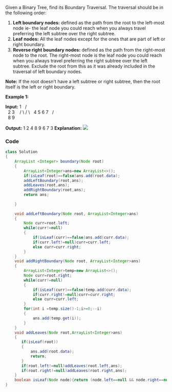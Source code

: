 Given a Binary Tree, find its Boundary Traversal. The traversal should be in the following order: 

1. **Left boundary nodes:** defined as the path from the root to the left-most node ie- the leaf node you could reach when you always travel preferring the left subtree over the right subtree. 
2. **Leaf nodes:** All the leaf nodes except for the ones that are part of left or right boundary.
3. **Reverse right boundary nodes:** defined as the path from the right-most node to the root. The right-most node is the leaf node you could reach when you always travel preferring the right subtree over the left subtree. Exclude the root from this as it was already included in the traversal of left boundary nodes.

**Note:** If the root doesn't have a left subtree or right subtree, then the root itself is the left or right boundary.   
  
**Example 1:**

**Input:**
        1 
      /   \
     2     3  
    / \   / \ 
   4   5 6   7
      / \
     8   9
   
**Output:** 1 2 4 8 9 6 7 3
**Explanation:**
**![](https://media.geeksforgeeks.org/wp-content/uploads/20211103204119/graph4-300x300.png)**

### Code
```java 
class Solution
{
	ArrayList <Integer> boundary(Node root)
	{
	    ArrayList<Integer>ans=new ArrayList<>();
	    if(isLeaf(root)==false)ans.add(root.data);
	    addLeftBoundary(root,ans);
	    addLeaves(root,ans);
	    addRightBoundary(root,ans);
	    return ans;
	    
	}
	
	void addLeftBoundary(Node root, ArrayList<Integer>ans)
	{
	    Node curr=root.left;
	    while(curr!=null)
	    {
	        if(isLeaf(curr)==false)ans.add(curr.data);
	        if(curr.left!=null)curr=curr.left;
	        else curr=curr.right;
	    }
	}
	void addRightBoundary(Node root, ArrayList<Integer>ans)
	{
	    ArrayList<Integer>temp=new ArrayList<>();
	    Node curr=root.right;
	    while(curr!=null)
	    {
	        if(isLeaf(curr)==false)temp.add(curr.data);
	        if(curr.right!=null)curr=curr.right;
	        else curr=curr.left;
	    }
	    for(int i =temp.size()-1;i>=0;--i)
	    {
	        ans.add(temp.get(i));
	    }
	}
	void addLeaves(Node root,ArrayList<Integer>ans)
	{
	   if(isLeaf(root))
	   {
	       ans.add(root.data);
	       return;
	   }
	   if(root.left!=null)addLeaves(root.left,ans);
	   if(root.right!=null)addLeaves(root.right,ans);
	}
	boolean isLeaf(Node node){return (node.left==null && node.right==null);}
}
```